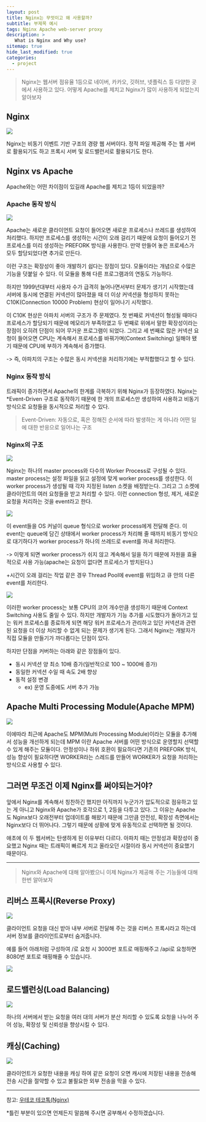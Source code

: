 ```yaml
---
layout: post
title: Nginx는 무엇이고 왜 사용할까?
subtitle: 부제목 예시
tags: Nginx Apache web-server proxy
description: >
   What is Nginx and Why use?
sitemap: true
hide_last_modified: true
categories:
  - project
--- 
```


> Nginx는 웹서버 점유율 1등으로 네이버, 카카오, 깃허브, 넷플릭스 등 다양한 곳에서 사용하고 있다. 어떻게 Apache를 제치고 Nginx가 많이 사용하게 되었는지 알아보자

## Nginx

![](/assets//img/blog/project/ngi_1.png)

Nginx는 비동기 이벤트 기반 구조의 경량 웹 서버이다. 정적 파일 제공해 주는 웹 서버로 활용되기도 하고 프록시 서버 및 로드밸런서로 활용되기도 한다.

## Nginx vs Apache

Apache와는 어떤 차이점이 있길래 Apache를 제치고 1등이 되었을까?

### Apache 동작 방식

![](/assets//img/blog/project/ngi_2.PNG)

Apache는 새로운 클라이언트 요청이 들어오면 새로운 프로세스나 쓰레드를 생성하여 처리했다. 하지만 프로세스를 생성하는 시간이 오래 걸리기 때문에 요청이 들어오기 전 프로세스를 미리 생성하는 PREFORK 방식을 사용한다. 만약 만들어 놓은 프로세스가 모두 할당되었다면 추가로 만든다.

이런 구조는 확장성이 좋아 개발하기 쉽다는 장점이 있다. 모듈이라는 개념으로 수많은 기능을 덧붙일 수 있다. 이 모듈을 통해 다른 프로그램과의 연동도 가능하다.

하지만 1999년대부터 사용자 수가 급격히 늘어나면서부터 문제가 생기기 시작했는데 서버에 동시에 연결된 커넥션이 많아졌을 때 더 이상 커넥션을 형성하지 못하는 C10K(Connection 10000 Problem) 현상이 일어나기 시작했다.

이 C10K 현상은 아파치 서버의 구조가 주 문제였다. 첫 번째로 커넥션이 형성될 때마다 프로세스가 할당되기 때문에 메모리가 부족하였고 두 번째로 위에서 말한 확장성이라는 장점이 오히려 단점이 되어 무거운 프로그램이 되었다. 그리고 세 번째로 많은 커넥션 요청이 들어오면 CPU는 계속해서 프로세스를 바꿔가며(Context Switching) 일해야 됐기 때문에 CPU에 부하가 계속해서 증가했다.

-> 즉, 아파치의 구조는 수많은 동시 커넥션을 처리하기에는 부적합했다고 할 수 있다.

### Nginx 동작 방식

트래픽이 증가하면서 Apache의 한계를 극복하기 위해 Nginx가 등장하였다. Nginx는 *Event-Driven 구조로 동작하기 때문에 한 개의 프로세스만 생성하여 사용하고 비동기 방식으로 요청들을 동시적으로 처리할 수 있다.

>Event-Driven: 자동으로, 혹은 정해진 순서에 따라 발생하는 게 아니라 어떤 일에 대한 반응으로 일어나는 구조

### Nginx의 구조

![](/assets//img/blog/project/ngi_3.PNG)

Nginx는 하나의 master process와 다수의 Worker Process로 구성될 수 있다. master process는 설정 파일을 읽고 설정에 맞게 worker process를 생성한다. 이 worker process가 생성될 때 각자 지정된 listen 소켓을 배정받는다. 그리고 그 소켓에 클라이언트의 여러 요청들을 받고 처리할 수 있다. 이런 connection 형성, 제거, 새로운 요청을 처리하는 것을 event라고 한다.

![](/assets//img/blog/project/ngi_4.PNG)

이 event들을 OS 커널이 queue 형식으로 worker process에게 전달해 준다. 이 event는 queue에 담긴 상태에서 worker process가 처리해 줄 때까지 비동기 방식으로 대기하다가 worker process가 하나의 쓰레드로 event를 꺼내 처리한다.

-> 이렇게 되면 worker process가 쉬지 않고 계속해서 일을 하기 때문에 자원을 효율적으로 사용 가능(apache는 요청이 없다면 프로세스가 방치된다.)

+시간이 오래 걸리는 작업 같은 경우 Thread Pool에 event를 위임하고 큐 안의 다른 event를 처리한다.

![](/assets//img/blog/project/ngi_5.PNG)

이러한 worker process는 보통 CPU의 코어 개수만큼 생성하기 때문에 Context Switching 사용도 줄일 수 있다. 하지만 개발자가 기능 추가를 시도했다가 돌아가고 있는 워커 프로세스를 종료하게 되면 해당 워커 프로세스가 관리하고 있던 커넥션과 관련된 요청을 더 이상 처리할 수 없게 되는 문제가 생기게 된다. 그래서 Nginx는 개발자가 직접 모듈을 만들기가 까다롭다는 단점이 있다.

하지만 단점을 커버하는 아래와 같은 장점들이 있다.
- 동시 커넥션 양 최소 10배 증가(일반적으로 100 ~ 1000배 증가)
- 동일한 커넥션 수일 때 속도 2배 향상
- 동적 설정 변경
  - ex) 운영 도중에도 서버 추가 가능

## Apache Multi Processing Module(Apache MPM)

![](/assets//img/blog/project/ngi_6.PNG)

이에따라 최근에 Apache도 MPM(Multi Processing Module)이라는 모듈을 추가해서 성능을 개선하게 되는데 MPM 이란 Apache 서버를 어떤 방식으로 운영할지 선택할 수 있게 해주는 모듈이다. 안정성이나 하위 호환이 필요하다면 기존의 PREFORK 방식, 성능 향상이 필요하다면 WORKER라는 스레드를 만들어 WORKER가 요청을 처리하는 방식으로 사용할 수 있다.

## 그러면 무조건 이제 Nginx를 써야되는거야?
앞에서 Nginx를 계속해서 칭찬하긴 했지만 아직까지 누군가가 압도적으로 점유하고 있는 게 아니고 Nginx와 Apache가 호각으로 1, 2등을 다투고 있다. 그 이유는 Apache도 Nginx보다 오래전부터 업데이트를 해왔기 때문에 그만큼 안전성, 확장성 측면에서는 Nginx보다 더 뛰어나다. 그렇기 때문에 상황에 맞게 유동적으로 선택하면 될 것이다.

애초에 이 두 웹서버는 탄생하게 된 이유부터 다르다. 아파치 때는 안정성과 확장성이 중요했고 Nginx 때는 트래픽이 빠르게 치고 올라오던 시절이라 동시 커넥션이 중요했기 때문이다.

--- 

>Nginx와 Apache에 대해 알아봤으니 이제 Nginx가 제공해 주는 기능들에 대해 한번 알아보자

## 리버스 프록시(Reverse Proxy)

![](/assets//img/blog/project/ngi_7.png)

클라이언트 요청을 대신 받아 내부 서버로 전달해 주는 것을 리버스 프록시라고 하는데 서버 정보를 클라이언트로부터 숨겨줍니다.

예를 들어 아래처럼 구성하여 /로 요청 시 3000번 포트로 매핑해주고 /api로 요청하면 8080번 포트로 매핑해줄 수 있습니다.

![](/assets//img/blog/project/ngi_8.png)

## 로드밸런싱(Load Balancing)

![](/assets//img/blog/project/ngi_9.png)

하나의 서버에서 받는 요청을 여러 대의 서버가 분산 처리할 수 있도록 요청을 나누어 주어 성능, 확장성 및 신뢰성을 향상시킬 수 있다.

## 캐싱(Caching)

![](/assets//img/blog/project/ngi_10.png)

클라이언트가 요청한 내용을 캐싱 하여 같은 요청이 오면 캐시에 저장된 내용을 전송해 전송 시간을 절약할 수 있고 불필요한 외부 전송을 막을 수 있다.

---
참고:
[우테코 테코톡(Nginx)](https://www.youtube.com/watch?v=6FAwAXXj5N0)

*틀린 부분이 있으면 언제든지 말씀해 주시면 공부해서 수정하겠습니다.